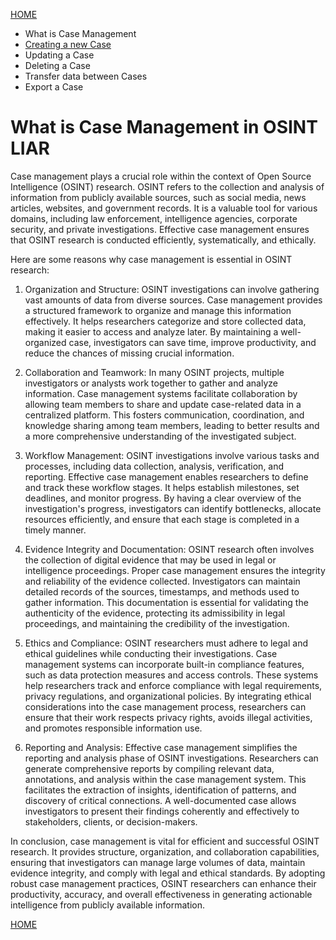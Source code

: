 <a href="/tutorials/">HOME</a>


* What is Case Management
* [Creating a new Case](https://www.youtube.com/watch?v=7_hQEkjd_AM)
* Updating a Case
* Deleting a Case
* Transfer data between Cases
* Export a Case

# What is Case Management in OSINT LIAR 

Case management plays a crucial role within the context of Open Source Intelligence (OSINT) research. OSINT refers to the collection and analysis of information from publicly available sources, such as social media, news articles, websites, and government records. It is a valuable tool for various domains, including law enforcement, intelligence agencies, corporate security, and private investigations. Effective case management ensures that OSINT research is conducted efficiently, systematically, and ethically.

Here are some reasons why case management is essential in OSINT research:

1. Organization and Structure: OSINT investigations can involve gathering vast amounts of data from diverse sources. Case management provides a structured framework to organize and manage this information effectively. It helps researchers categorize and store collected data, making it easier to access and analyze later. By maintaining a well-organized case, investigators can save time, improve productivity, and reduce the chances of missing crucial information.

2. Collaboration and Teamwork: In many OSINT projects, multiple investigators or analysts work together to gather and analyze information. Case management systems facilitate collaboration by allowing team members to share and update case-related data in a centralized platform. This fosters communication, coordination, and knowledge sharing among team members, leading to better results and a more comprehensive understanding of the investigated subject.

3. Workflow Management: OSINT investigations involve various tasks and processes, including data collection, analysis, verification, and reporting. Effective case management enables researchers to define and track these workflow stages. It helps establish milestones, set deadlines, and monitor progress. By having a clear overview of the investigation's progress, investigators can identify bottlenecks, allocate resources efficiently, and ensure that each stage is completed in a timely manner.

4. Evidence Integrity and Documentation: OSINT research often involves the collection of digital evidence that may be used in legal or intelligence proceedings. Proper case management ensures the integrity and reliability of the evidence collected. Investigators can maintain detailed records of the sources, timestamps, and methods used to gather information. This documentation is essential for validating the authenticity of the evidence, protecting its admissibility in legal proceedings, and maintaining the credibility of the investigation.

5. Ethics and Compliance: OSINT researchers must adhere to legal and ethical guidelines while conducting their investigations. Case management systems can incorporate built-in compliance features, such as data protection measures and access controls. These systems help researchers track and enforce compliance with legal requirements, privacy regulations, and organizational policies. By integrating ethical considerations into the case management process, researchers can ensure that their work respects privacy rights, avoids illegal activities, and promotes responsible information use.

6. Reporting and Analysis: Effective case management simplifies the reporting and analysis phase of OSINT investigations. Researchers can generate comprehensive reports by compiling relevant data, annotations, and analysis within the case management system. This facilitates the extraction of insights, identification of patterns, and discovery of critical connections. A well-documented case allows investigators to present their findings coherently and effectively to stakeholders, clients, or decision-makers.

In conclusion, case management is vital for efficient and successful OSINT research. It provides structure, organization, and collaboration capabilities, ensuring that investigators can manage large volumes of data, maintain evidence integrity, and comply with legal and ethical standards. By adopting robust case management practices, OSINT researchers can enhance their productivity, accuracy, and overall effectiveness in generating actionable intelligence from publicly available information.

<a href="/tutorials/">HOME</a>
